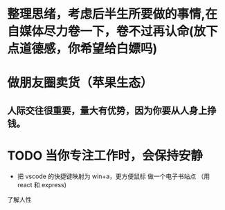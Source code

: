 # 整理思绪，考虑后半生所要做的事情,在自媒体尽力卷一下，卷不过再认命(放下点道德感，你希望给白嫖吗)
# 做朋友圈卖货（苹果生态）
## 人际交往很重要，量大有优势，因为你要从人身上挣钱。

# TODO  当你专注工作时，会保持安静

- 把 vscode 的快捷键映射为 win+a，更方便鼠标
做一个电子书站点 （用 react 和 express)

了解人性